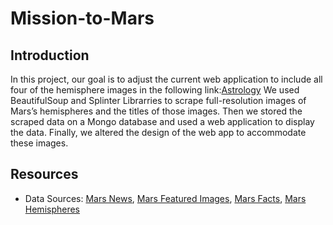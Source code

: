 # Mission-to-Mars
## Introduction
In this project, our goal is to adjust the current web application to include all four of the hemisphere images in the following link:[Astrology](https://astrogeology.usgs.gov/search/results?q=hemisphere+enhanced&k1=target&v1=Mars)
We used BeautifulSoup and Splinter Librarries to scrape full-resolution images of Mars’s hemispheres and the titles of those images. Then we stored the scraped data on a Mongo database and used a web application to display the data. Finally, we altered the design of the web app to accommodate these images.
## Resources
- Data Sources: [Mars News](https://mars.nasa.gov/news/), [Mars Featured Images](https://www.jpl.nasa.gov/spaceimages/?search=&category=Mars), [Mars Facts](http://space-facts.com/mars/), [Mars Hemispheres](https://astrogeology.usgs.gov/search/results?q=hemisphere+enhanced&k1=target&v1=Mars)
